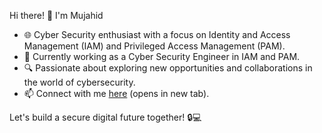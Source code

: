Hi there! 👋 I'm Mujahid

- 🌐 Cyber Security enthusiast with a focus on Identity and Access Management (IAM) and Privileged Access Management (PAM).
- 💼 Currently working as a Cyber Security Engineer in IAM and PAM.
- 🔍 Passionate about exploring new opportunities and collaborations in the world of cybersecurity.
- 📫 Connect with me [here](https://www.linkedin.com/in/mohammad-mujahid-264658224/) (opens in new tab).

Let's build a secure digital future together! 🔒💻
<!---
mmujahid0/mmujahid0 is a ✨ special ✨ repository because its `README.md` (this file) appears on your GitHub profile.
You can click the Preview link to take a look at your changes.
--->
